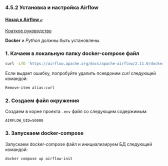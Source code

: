 ### 4.5.2 Установка и настройка Airflow

#### [Назад к Airflow ⤶](/DE-101/Module4/data/airflow.md)

[Краткое руководство](https://airflow.apache.org/docs/apache-airflow/2.11.0/howto/docker-compose/index.html)

**Docker** и *Python* должны быть установлены.

### 1. Качаем в локальную папку docker-compose файл

```bash
curl -LfO 'https://airflow.apache.org/docs/apache-airflow/2.11.0/docker-compose.yaml'
```

Если выдает ошибку, попробуйте удалить псевдоним _curl_ следующей командой:

```bash
Remove-item alias:curl
```

### 2. Создаем файл окружения
Создаем в корне проекта `.env` файл со следующим содержимым:

```
AIRFLOW_UID=50000
```

### 3. Запускаем docker-compose
Запускаем docker-compose файл и инициализируем БД следующей командой:

```bash
docker compose up airflow-init
```